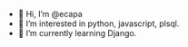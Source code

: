 - 👋 Hi, I’m @ecapa
- 👀 I’m interested in python, javascript, plsql.
- 🌱 I’m currently learning Django.
<!---
- 💞️ I’m looking to collaborate on ...
- 📫 How to reach me ...
--->
<!---
ecapa/ecapa is a ✨ special ✨ repository because its `README.md` (this file) appears on your GitHub profile.
You can click the Preview link to take a look at your changes.
--->
